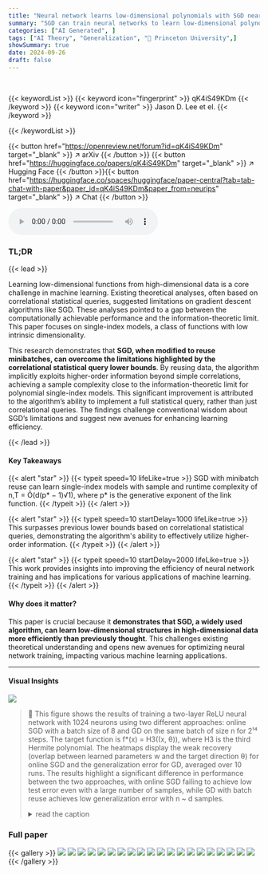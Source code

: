 ```yaml
---
title: "Neural network learns low-dimensional polynomials with SGD near the information-theoretic limit"
summary: "SGD can train neural networks to learn low-dimensional polynomials near the information-theoretic limit, surpassing previous correlational statistical query lower bounds."
categories: ["AI Generated", ]
tags: ["AI Theory", "Generalization", "🏢 Princeton University",]
showSummary: true
date: 2024-09-26
draft: false
---
```


<br>

{{< keywordList >}}
{{< keyword icon="fingerprint" >}} qK4iS49KDm {{< /keyword >}}
{{< keyword icon="writer" >}} Jason D. Lee et el. {{< /keyword >}}
 
{{< /keywordList >}}

{{< button href="https://openreview.net/forum?id=qK4iS49KDm" target="_blank" >}}
↗ arXiv
{{< /button >}}
{{< button href="https://huggingface.co/papers/qK4iS49KDm" target="_blank" >}}
↗ Hugging Face
{{< /button >}}{{< button href="https://huggingface.co/spaces/huggingface/paper-central?tab=tab-chat-with-paper&paper_id=qK4iS49KDm&paper_from=neurips" target="_blank" >}}
↗ Chat
{{< /button >}}




<audio controls>
    <source src="https://ai-paper-reviewer.com/qK4iS49KDm/podcast.wav" type="audio/wav">
    Your browser does not support the audio element.
</audio>


### TL;DR


{{< lead >}}

Learning low-dimensional functions from high-dimensional data is a core challenge in machine learning. Existing theoretical analyses, often based on correlational statistical queries, suggested limitations on gradient descent algorithms like SGD. These analyses pointed to a gap between the computationally achievable performance and the information-theoretic limit.  This paper focuses on single-index models, a class of functions with low intrinsic dimensionality. 

This research demonstrates that **SGD, when modified to reuse minibatches, can overcome the limitations highlighted by the correlational statistical query lower bounds**. By reusing data, the algorithm implicitly exploits higher-order information beyond simple correlations, achieving a sample complexity close to the information-theoretic limit for polynomial single-index models. This significant improvement is attributed to the algorithm’s ability to implement a full statistical query, rather than just correlational queries. The findings challenge conventional wisdom about SGD’s limitations and suggest new avenues for enhancing learning efficiency.

{{< /lead >}}


#### Key Takeaways

{{< alert "star" >}}
{{< typeit speed=10 lifeLike=true >}} SGD with minibatch reuse can learn single-index models with sample and runtime complexity of n,T = Õ(d(p* − 1)√1), where p* is the generative exponent of the link function. {{< /typeit >}}
{{< /alert >}}

{{< alert "star" >}}
{{< typeit speed=10 startDelay=1000 lifeLike=true >}} This surpasses previous lower bounds based on correlational statistical queries, demonstrating the algorithm's ability to effectively utilize higher-order information. {{< /typeit >}}
{{< /alert >}}

{{< alert "star" >}}
{{< typeit speed=10 startDelay=2000 lifeLike=true >}} This work provides insights into improving the efficiency of neural network training and has implications for various applications of machine learning. {{< /typeit >}}
{{< /alert >}}

#### Why does it matter?
This paper is crucial because it **demonstrates that SGD, a widely used algorithm, can learn low-dimensional structures in high-dimensional data more efficiently than previously thought**. This challenges existing theoretical understanding and opens new avenues for optimizing neural network training, impacting various machine learning applications.

------
#### Visual Insights



![](https://ai-paper-reviewer.com/qK4iS49KDm/figures_1_1.jpg)

> 🔼 This figure shows the results of training a two-layer ReLU neural network with 1024 neurons using two different approaches: online SGD with a batch size of 8 and GD on the same batch of size n for 2¹⁴ steps. The target function is f*(x) = H3((x, θ)), where H3 is the third Hermite polynomial.  The heatmaps display the weak recovery (overlap between learned parameters w and the target direction θ) for online SGD and the generalization error for GD, averaged over 10 runs. The results highlight a significant difference in performance between the two approaches, with online SGD failing to achieve low test error even with a large number of samples, while GD with batch reuse achieves low generalization error with n ~ d samples.
> <details>
> <summary>read the caption</summary>
> Figure 1: We train a ReLU NN (3.1) with N = 1024 neurons using SGD (squared loss) with step size η = 1/d to learn a single-index target f*(x) = H3((x, θ)); heatmaps are values averaged over 10 runs. (a) online SGD with batch size B = 8; (b) GD on the same batch of size n for T = 214 steps. We only report weak recovery (i.e., overlap between parameters w and target θ, averaged across neurons) for online SGD since the test error does not drop.
> </details>







### Full paper

{{< gallery >}}
<img src="https://ai-paper-reviewer.com/qK4iS49KDm/1.png" class="grid-w50 md:grid-w33 xl:grid-w25" />
<img src="https://ai-paper-reviewer.com/qK4iS49KDm/2.png" class="grid-w50 md:grid-w33 xl:grid-w25" />
<img src="https://ai-paper-reviewer.com/qK4iS49KDm/3.png" class="grid-w50 md:grid-w33 xl:grid-w25" />
<img src="https://ai-paper-reviewer.com/qK4iS49KDm/4.png" class="grid-w50 md:grid-w33 xl:grid-w25" />
<img src="https://ai-paper-reviewer.com/qK4iS49KDm/5.png" class="grid-w50 md:grid-w33 xl:grid-w25" />
<img src="https://ai-paper-reviewer.com/qK4iS49KDm/6.png" class="grid-w50 md:grid-w33 xl:grid-w25" />
<img src="https://ai-paper-reviewer.com/qK4iS49KDm/7.png" class="grid-w50 md:grid-w33 xl:grid-w25" />
<img src="https://ai-paper-reviewer.com/qK4iS49KDm/8.png" class="grid-w50 md:grid-w33 xl:grid-w25" />
<img src="https://ai-paper-reviewer.com/qK4iS49KDm/9.png" class="grid-w50 md:grid-w33 xl:grid-w25" />
<img src="https://ai-paper-reviewer.com/qK4iS49KDm/10.png" class="grid-w50 md:grid-w33 xl:grid-w25" />
<img src="https://ai-paper-reviewer.com/qK4iS49KDm/11.png" class="grid-w50 md:grid-w33 xl:grid-w25" />
<img src="https://ai-paper-reviewer.com/qK4iS49KDm/12.png" class="grid-w50 md:grid-w33 xl:grid-w25" />
<img src="https://ai-paper-reviewer.com/qK4iS49KDm/13.png" class="grid-w50 md:grid-w33 xl:grid-w25" />
<img src="https://ai-paper-reviewer.com/qK4iS49KDm/14.png" class="grid-w50 md:grid-w33 xl:grid-w25" />
<img src="https://ai-paper-reviewer.com/qK4iS49KDm/15.png" class="grid-w50 md:grid-w33 xl:grid-w25" />
<img src="https://ai-paper-reviewer.com/qK4iS49KDm/16.png" class="grid-w50 md:grid-w33 xl:grid-w25" />
<img src="https://ai-paper-reviewer.com/qK4iS49KDm/17.png" class="grid-w50 md:grid-w33 xl:grid-w25" />
<img src="https://ai-paper-reviewer.com/qK4iS49KDm/18.png" class="grid-w50 md:grid-w33 xl:grid-w25" />
<img src="https://ai-paper-reviewer.com/qK4iS49KDm/19.png" class="grid-w50 md:grid-w33 xl:grid-w25" />
<img src="https://ai-paper-reviewer.com/qK4iS49KDm/20.png" class="grid-w50 md:grid-w33 xl:grid-w25" />
{{< /gallery >}}